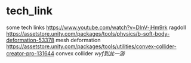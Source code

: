 # tech_link
some tech links
https://www.youtube.com/watch?v=DInV-jHm9rk ragdoll
https://assetstore.unity.com/packages/tools/physics/b-soft-body-deformation-53378 mesh deformation
https://assetstore.unity.com/packages/tools/utilities/convex-collider-creator-pro-131644 convex collider
*wyf到此一游*


